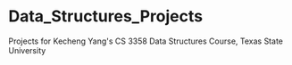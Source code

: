 # Data_Structures_Projects
Projects for Kecheng Yang's CS 3358 Data Structures Course, Texas State University

